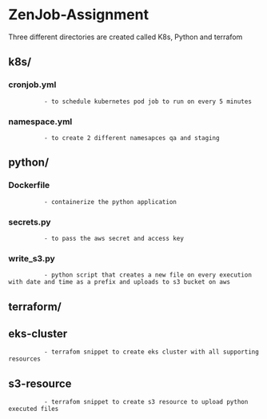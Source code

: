 # ZenJob-Assignment

Three different directories are created called K8s, Python and terrafom


## k8s/

  ### cronjob.yml
              - to schedule kubernetes pod job to run on every 5 minutes
              
  ### namespace.yml
              - to create 2 different namesapces qa and staging
              
              
## python/

  ### Dockerfile
              - containerize the python application
              
  ### secrets.py
              - to pass the aws secret and access key
              
  ### write_s3.py
              - python script that creates a new file on every execution with date and time as a prefix and uploads to s3 bucket on aws 
              
## terraform/

  ## eks-cluster
              - terrafom snippet to create eks cluster with all supporting resources 
              
  ## s3-resource
              - terrafom snippet to create s3 resource to upload python executed files
            
